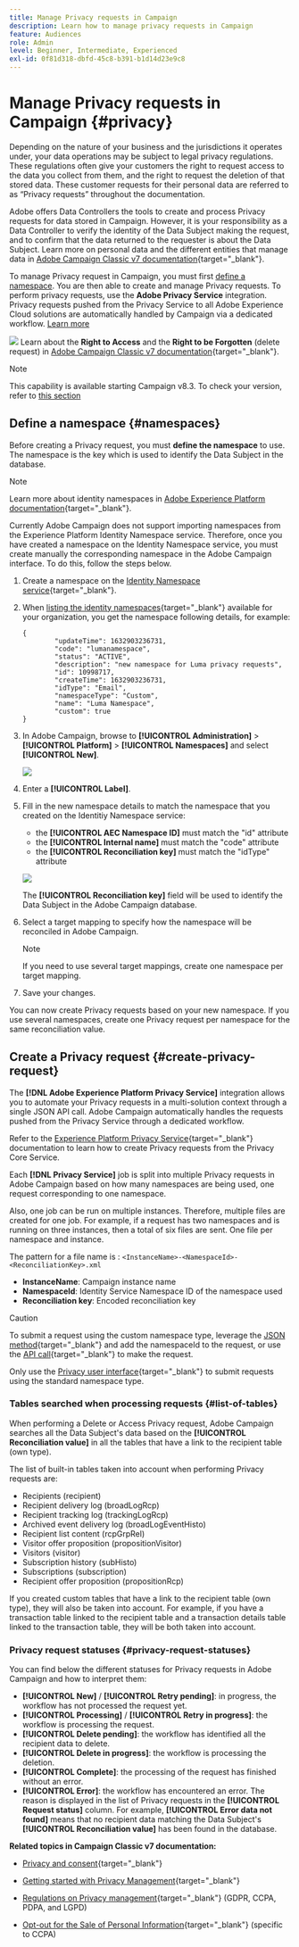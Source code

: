 ```yaml
---
title: Manage Privacy requests in Campaign
description: Learn how to manage privacy requests in Campaign
feature: Audiences
role: Admin
level: Beginner, Intermediate, Experienced
exl-id: 0f81d318-dbfd-45c8-b391-b1d14d23e9c8
---
```

# Manage Privacy requests in Campaign {#privacy}

Depending on the nature of your business and the jurisdictions it operates under, your data operations may be subject to legal privacy regulations. These regulations often give your customers the right to request access to the data you collect from them, and the right to request the deletion of that stored data. These customer requests for their personal data are referred to as “Privacy requests” throughout the documentation.

Adobe offers Data Controllers the tools to create and process Privacy requests for data stored in Campaign. However, it is your responsibility as a Data Controller to verify the identity of the Data Subject making the request, and to confirm that the data returned to the requester is about the Data Subject. Learn more on personal data and the different entities that manage data in [Adobe Campaign Classic v7 documentation](https://experienceleague.adobe.com/docs/campaign-classic/using/getting-started/privacy/privacy-and-recommendations.html#personal-data){target="_blank"}.


To manage Privacy request in Campaign, you must first [define a namespace](#namespaces). You are then able to create and manage Privacy requests. To perform privacy requests, use the **Adobe Privacy Service** integration. Privacy requests pushed from the Privacy Service to all Adobe Experience Cloud solutions are automatically handled by Campaign via a dedicated workflow. [Learn more](#create-privacy-request)

![](../assets/do-not-localize/speech.png) Learn about the **Right to Access** and the **Right to be Forgotten** (delete request) in [Adobe Campaign Classic v7 documentation](https://experienceleague.adobe.com/docs/campaign-classic/using/getting-started/privacy/privacy-management.html#right-access-forgotten){target="_blank"}.


>[!NOTE]
>
>This capability is available starting Campaign v8.3. To check your version, refer to [this section](compatibility-matrix.md#how-to-check-your-campaign-version-and-buildversion)

## Define a namespace {#namespaces}

Before creating a Privacy request, you must **define the namespace** to use. The namespace is the key which is used to identify the Data Subject in the database.

>[!NOTE]
>
>Learn more about identity namespaces in [Adobe Experience Platform documentation](https://experienceleague.adobe.com/docs/experience-platform/identity/namespaces.html){target="_blank"}.

Currently Adobe Campaign does not support importing namespaces from the Experience Platform Identity Namespace service. Therefore, once you have created a namespace on the Identity Namespace service, you must create manually the corresponding namespace in the Adobe Campaign interface. To do this, follow the steps below.

<!--v7?
Three namespaces are available out-of-the-box: email, phone and mobile phone. If you need a different namespace (a recipient custom field, for example), you can create a new one from **[!UICONTROL Administration]** > **[!UICONTROL Platform]** > **[!UICONTROL Namespaces]**.

>[!NOTE]
>
>For optimal performance, it is recommended to use out-of-the-box namespaces.
-->

1. Create a namespace on the [Identity Namespace service](https://developer.adobe.com/experience-platform-apis/references/identity-service/#tag/Identity-Namespace){target="_blank"}.

1. When [listing the identity namespaces](https://developer.adobe.com/experience-platform-apis/references/identity-service/#operation/getIdNamespaces){target="_blank"} available for your organization, you get the namespace following details, for example:

    ```
    {
            "updateTime": 1632903236731,
            "code": "lumanamespace",
            "status": "ACTIVE",
            "description": "new namespace for Luma privacy requests",
            "id": 10998717,
            "createTime": 1632903236731,
            "idType": "Email",
            "namespaceType": "Custom",
            "name": "Luma Namespace",
            "custom": true
    }
    ```

1. In Adobe Campaign, browse to **[!UICONTROL Administration]** > **[!UICONTROL Platform]** > **[!UICONTROL Namespaces]** and select **[!UICONTROL New]**.

    ![](assets/privacy-namespaces-new.png)

1. Enter a **[!UICONTROL Label]**.

1. Fill in the new namespace details to match the namespace that you created on the Identitiy Namespace service:

    * the **[!UICONTROL AEC Namespace ID]** must match the "id" attribute
    * the **[!UICONTROL Internal name]** must match the "code" attribute
    * the **[!UICONTROL Reconciliation key]** must match the "idType" attribute

    ![](assets/privacy-namespaces-details.png)

    The **[!UICONTROL Reconciliation key]** field will be used to identify the Data Subject in the Adobe Campaign database.

1. Select a target mapping <!--(**[!UICONTROL Recipients]**, **[!UICONTROL Real time event]** or **[!UICONTROL Subscriptions]**)--> to specify how the namespace will be reconciled in Adobe Campaign.
    
    >[!NOTE]
    >
    >If you need to use several target mappings, create one namespace per target mapping.

1. Save your changes.

You can now create Privacy requests based on your new namespace. If you use several namespaces, create one Privacy request per namespace for the same reconciliation value.

## Create a Privacy request {#create-privacy-request}

The **[!DNL Adobe Experience Platform Privacy Service]** integration allows you to automate your Privacy requests in a multi-solution context through a single JSON API call. Adobe Campaign automatically handles the requests pushed from the Privacy Service through a dedicated workflow.

Refer to the [Experience Platform Privacy Service](https://experienceleague.adobe.com/docs/experience-platform/privacy/home.html){target="_blank"} documentation to learn how to create Privacy requests from the Privacy Core Service.

Each **[!DNL Privacy Service]**  job is split into multiple Privacy requests in Adobe Campaign based on how many namespaces are being used, one request corresponding to one namespace.

Also, one job can be run on multiple instances. Therefore, multiple files are created for one job. For example, if a request has two namespaces and is running on three instances, then a total of six files are sent. One file per namespace and instance.

The pattern for a file name is : `<InstanceName>-<NamespaceId>-<ReconciliationKey>.xml`

* **InstanceName**: Campaign instance name
* **NamespaceId**: Identity Service Namespace ID of the namespace used
* **Reconciliation key**: Encoded reconciliation key

>[!CAUTION]
>
>To submit a request using the custom namespace type, leverage the [JSON method](https://experienceleague.adobe.com/docs/experience-platform/privacy/ui/user-guide.html#json){target="_blank"} and add the namespaceId to the request, or use the [API call](https://experienceleague.adobe.com/docs/experience-platform/privacy/api/privacy-jobs.html#access-delete){target="_blank"} to make the request.
>
>Only use the [Privacy user interface](https://experienceleague.adobe.com/docs/experience-platform/privacy/ui/user-guide.html#request-builder){target="_blank"} to submit requests using the standard namespace type.

### Tables searched when processing requests {#list-of-tables}

When performing a Delete or Access Privacy request, Adobe Campaign searches all the Data Subject's data based on the **[!UICONTROL Reconciliation value]** in all the tables that have a link to the recipient table (own type).

The list of built-in tables taken into account when performing Privacy requests are:

* Recipients (recipient)
* Recipient delivery log (broadLogRcp)
* Recipient tracking log (trackingLogRcp)
* Archived event delivery log (broadLogEventHisto)
* Recipient list content (rcpGrpRel)
* Visitor offer proposition (propositionVisitor)
* Visitors (visitor)
* Subscription history (subHisto)
* Subscriptions (subscription)
* Recipient offer proposition (propositionRcp)

If you created custom tables that have a link to the recipient table (own type), they will also be taken into account. For example, if you have a transaction table linked to the recipient table and a transaction details table linked to the transaction table, they will be both taken into account.
<!--
>[!CAUTION]
>
>If you perform Privacy batch requests using profile deletion workflows, please take into consideration the following remarks:
>* Profile deletion via workflows do not process children tables.
>* You need to handle the deletion for all the children tables.
>* Adobe recommends that you create an ETL workflow that add the lines to delete in the Privacy Access table and let the **[!UICONTROL Delete privacy requests data]** workflow perform the deletion. We suggest to limit to 200 profiles per day to delete for performance reasons.-->

### Privacy request statuses {#privacy-request-statuses}

You can find below the different statuses for Privacy requests in Adobe Campaign and how to interpret them:

* **[!UICONTROL New]** / **[!UICONTROL Retry pending]**: in progress, the workflow has not processed the request yet.
* **[!UICONTROL Processing]** / **[!UICONTROL Retry in progress]**: the workflow is processing the request.
* **[!UICONTROL Delete pending]**: the workflow has identified all the recipient data to delete.
* **[!UICONTROL Delete in progress]**: the workflow is processing the deletion.
* **[!UICONTROL Complete]**: the processing of the request has finished without an error.
* **[!UICONTROL Error]**: the workflow has encountered an error. The reason is displayed in the list of Privacy requests in the **[!UICONTROL Request status]** column. For example, **[!UICONTROL Error data not found]** means that no recipient data matching the Data Subject's **[!UICONTROL Reconciliation value]** has been found in the database.

**Related topics in Campaign Classic v7 documentation:**

* [Privacy and consent](https://experienceleague.adobe.com/docs/campaign-classic/using/getting-started/privacy/privacy-and-recommendations.html){target="_blank"}

* [Getting started with Privacy Management](https://experienceleague.adobe.com/docs/campaign-classic/using/getting-started/privacy/privacy-management.html){target="_blank"}

* [Regulations on Privacy management](https://experienceleague.adobe.com/docs/campaign-classic/using/getting-started/privacy/privacy-management.html#privacy-management-regulations){target="_blank"} (GDPR, CCPA, PDPA, and LGPD)

* [Opt-out for the Sale of Personal Information](https://experienceleague.adobe.com/docs/campaign-classic/using/getting-started/privacy/privacy-requests/privacy-requests-ccpa.html){target="_blank"} (specific to CCPA)
